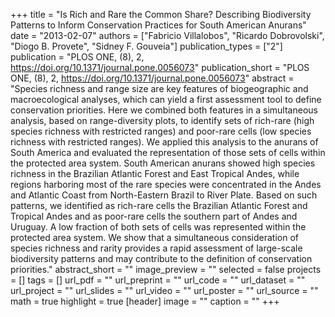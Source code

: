 +++
title = "Is Rich and Rare the Common Share? Describing Biodiversity Patterns to Inform Conservation Practices for South American Anurans"
date = "2013-02-07"
authors = ["Fabricio Villalobos", "Ricardo Dobrovolski", "Diogo B. Provete", "Sidney F. Gouveia"]
publication_types = ["2"]
publication = "PLOS ONE, (8), 2, https://doi.org/10.1371/journal.pone.0056073"
publication_short = "PLOS ONE, (8), 2, https://doi.org/10.1371/journal.pone.0056073"
abstract = "Species richness and range size are key features of biogeographic and macroecological analyses, which can yield a first assessment tool to define conservation priorities. Here we combined both features in a simultaneous analysis, based on range-diversity plots, to identify sets of rich-rare (high species richness with restricted ranges) and poor-rare cells (low species richness with restricted ranges). We applied this analysis to the anurans of South America and evaluated the representation of those sets of cells within the protected area system. South American anurans showed high species richness in the Brazilian Atlantic Forest and East Tropical Andes, while regions harboring most of the rare species were concentrated in the Andes and Atlantic Coast from North-Eastern Brazil to River Plate. Based on such patterns, we identified as rich-rare cells the Brazilian Atlantic Forest and Tropical Andes and as poor-rare cells the southern part of Andes and Uruguay. A low fraction of both sets of cells was represented within the protected area system. We show that a simultaneous consideration of species richness and rarity provides a rapid assessment of large-scale biodiversity patterns and may contribute to the definition of conservation priorities."
abstract_short = ""
image_preview = ""
selected = false
projects = []
tags = []
url_pdf = ""
url_preprint = ""
url_code = ""
url_dataset = ""
url_project = ""
url_slides = ""
url_video = ""
url_poster = ""
url_source = ""
math = true
highlight = true
[header]
image = ""
caption = ""
+++
